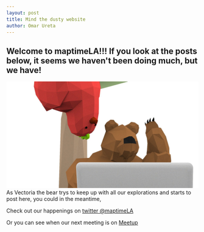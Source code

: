 ```yaml
---
layout: post
title: Mind the dusty website
author: Omar Ureta
---
```


## Welcome to maptimeLA!!! If you look at the posts below, it seems we haven't been doing much, but we have!

![](https://github.com/maptimeLA/maptimela.github.io/blob/master/img/CknHTWpUgAA2c7e.jpg?raw=true)
As Vectoria the bear trys to keep up with all our explorations and starts to post here, you could in the meantime,

Check out our happenings on [twitter @maptimeLA](https://twitter.com/MAPTIMELA)

Or you can see when our next meeting is on [Meetup](https://www.meetup.com/maptimela/)
